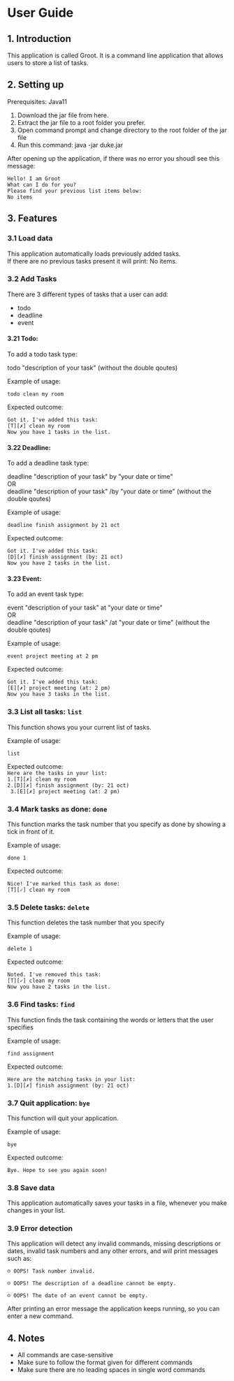# User Guide

## 1. Introduction 
This application is called Groot. It is a command line application that allows users to store a list of tasks. 

## 2. Setting up 
Prerequisites: Java11
1. Download the jar file from here.
2. Extract the jar file to a root folder you prefer.
3. Open command prompt and change directory to the root folder of the jar file
4. Run this command: java -jar duke.jar

After opening up the application, if there was no error you shoudl see this message:

`Hello! I am Groot `   
`What can I do for you? `   
` Please find your previous list items below: `    
`No items`

## 3. Features
### 3.1 Load data
This application automatically loads previously added tasks.   
If there are no previous tasks present it will print: No items. 
### 3.2 Add Tasks
There are 3 different types of tasks that a user can add:

- todo
- deadline
- event

#### 3.21 Todo:
To add a todo task type:

todo "description of your task"
(without the double qoutes)

Example of usage: 

`todo clean my room`

Expected outcome:

`Got it. I've added this task:`  
 ` [T][✗] clean my room     `  
 `Now you have 1 tasks in the list.`
 
#### 3.22 Deadline:
 To add a deadline task type:
 
 deadline "description of your task" by "your date or time"  
 OR  
 deadline "description of your task" /by "your date or time"
 (without the double qoutes)
 
 Example of usage: 
 
 `deadline finish assignment by 21 oct`
 
 Expected outcome:
 
 `Got it. I've added this task:`  
  ` [D][✗] finish assignment (by: 21 oct)     `  
  `Now you have 2 tasks in the list.`  
#### 3.23 Event:
   To add an event task type:
   
   event "description of your task" at "your date or time"  
   OR  
   deadline "description of your task" /at "your date or time"
   (without the double qoutes)
   
   Example of usage: 
   
   `event project meeting at 2 pm`
   
   Expected outcome:
   
   `Got it. I've added this task:`  
    ` [E][✗] project meeting (at: 2 pm)     `  
    `Now you have 3 tasks in the list.`
### 3.3 List all tasks: `list`
  This function shows you your current list of tasks. 
  
  Example of usage: 
   
   `list`
   
   Expected outcome:   
   `Here are the tasks in your list:`   
   `1.[T][✗] clean my room`  
    `2.[D][✗] finish assignment (by: 21 oct)`   
   ` 3.[E][✗] project meeting (at: 2 pm)` 
    
### 3.4 Mark tasks as done: `done`
   This function marks the task number that you specify as done by showing a tick in front of it.   
   
   Example of usage:  
   
   `done 1`  
 
 Expected outcome:  
 
 `Nice! I've marked this task as done:`   
 `[T][✓] clean my room` 
 
### 3.5 Delete tasks: `delete`
  This function deletes the task number that you specify 
  
  Example of usage:  
     
  `delete 1`  
   
   Expected outcome:  
   
   `Noted. I've removed this task:`   
   `[T][✓] clean my room`   
   `Now you have 2 tasks in the list.`
### 3.6 Find tasks: `find`
  This function finds the task containing the words or letters that the user specifies 
    
  Example of usage:  
       
  `find assignment`  
     
  Expected outcome:  
     
  `Here are the matching tasks in your list: `     
  `1.[D][✗] finish assignment (by: 21 oct)` 
### 3.7 Quit application: `bye`
  This function will quit your application.  
  
  Example of usage:  
         
  `bye`  
       
  Expected outcome:  
       
  `Bye. Hope to see you again soon!` 
  
### 3.8 Save data
  This application automatically saves your tasks in a file, whenever you make changes in your list.
  
### 3.9 Error detection 
  This application will detect any invalid commands, missing descriptions or dates, invalid task numbers and any other errors, and will print messages such as:  
  
  `☹ OOPS! Task number invalid.`   
  
  `☹ OOPS! The description of a deadline cannot be empty.`
  
  `☹ OOPS! The date of an event cannot be empty.`
  
  After printing an error message the application keeps running, so you can enter a new command.
  
## 4. Notes 
- All commands are case-sensitive
- Make sure to follow the format given for different commands
- Make sure there are no leading spaces in single word commands
    